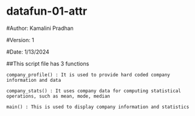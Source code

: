 # datafun-01-attr
#Author: Kamalini Pradhan

#Version: 1

#Date: 1/13/2024

##This script file has 3 functions
```
company_profile() : It is used to provide hard coded company information and data

company_stats() : It uses company data for computing statistical operations, such as mean, mode, median

main() : This is used to display company information and statistics
```
